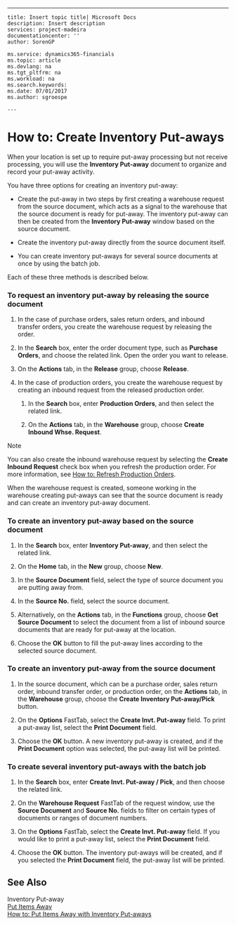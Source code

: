 ---
    title: Insert topic title| Microsoft Docs
    description: Insert description
    services: project-madeira
    documentationcenter: ''
    author: SorenGP

    ms.service: dynamics365-financials
    ms.topic: article
    ms.devlang: na
    ms.tgt_pltfrm: na
    ms.workload: na
    ms.search.keywords:
    ms.date: 07/01/2017
    ms.author: sgroespe

    ---
# How to: Create Inventory Put-aways
When your location is set up to require put-away processing but not receive processing, you will use the **Inventory Put-away** document to organize and record your put-away activity.  
  
 You have three options for creating an inventory put-away:  
  
-   Create the put-away in two steps by first creating a warehouse request from the source document, which acts as a signal to the warehouse that the source document is ready for put-away. The inventory put-away can then be created from the **Inventory Put-away** window based on the source document.  
  
-   Create the inventory put-away directly from the source document itself.  
  
-   You can create inventory put-aways for several source documents at once by using the batch job.  
  
 Each of these three methods is described below.  
  
### To request an inventory put-away by releasing the source document  
  
1.  In the case of purchase orders, sales return orders, and inbound transfer orders, you create the warehouse request by releasing the order.  
  
2.  In the **Search** box, enter the order document type, such as **Purchase Orders**, and choose the related link. Open the order you want to release.  
  
3.  On the **Actions** tab, in the **Release** group, choose **Release**.  
  
4.  In the case of production orders, you create the warehouse request by creating an inbound request from the released production order.  
  
    1.  In the **Search** box, enter **Production Orders**, and then select the related link.  
  
    2.  On the **Actions** tab, in the **Warehouse** group, choose **Create Inbound Whse. Request**.  
  
> [!NOTE]  
>  You can also create the inbound warehouse request by selecting the **Create Inbound Request** check box when you refresh the production order. For more information, see [How to: Refresh Production Orders](../FullExperience/how-to-refresh-production-orders.md).  
  
 When the warehouse request is created, someone working in the warehouse creating put-aways can see that the source document is ready and can create an inventory put-away document.  
  
### To create an inventory put-away based on the source document  
  
1.  In the **Search** box, enter **Inventory Put-away**, and then select the related link.  
  
2.  On the **Home** tab, in the **New** group, choose **New**.  
  
3.  In the **Source Document** field, select the type of source document you are putting away from.  
  
4.  In the **Source No.** field, select the source document.  
  
5.  Alternatively, on the **Actions** tab, in the **Functions** group, choose **Get Source Document** to select the document from a list of inbound source documents that are ready for put-away at the location.  
  
6.  Choose the **OK** button to fill the put-away lines according to the selected source document.  
  
### To create an inventory put-away from the source document  
  
1.  In the source document, which can be a purchase order, sales return order, inbound transfer order, or production order, on the **Actions** tab, in the **Warehouse** group, choose the **Create Inventory Put-away\/Pick** button.  
  
2.  On the **Options** FastTab, select the **Create Invt. Put-away** field. To print a put-away list, select the **Print Document** field.  
  
3.  Choose the **OK** button. A new inventory put-away is created, and if the **Print Document** option was selected, the put-away list will be printed.  
  
### To create several inventory put-aways with the batch job  
  
1.  In the **Search** box, enter **Create Invt. Put-away \/ Pick**, and then choose the related link.  
  
2.  On the **Warehouse Request** FastTab of the request window, use the **Source Document** and **Source No.** fields to filter on certain types of documents or ranges of document numbers.  
  
3.  On the **Options** FastTab, select the **Create Invt. Put-away** field. If you would like to print a put-away list, select the **Print Document** field.  
  
4.  Choose the **OK** button. The inventory put-aways will be created, and if you selected the **Print Document** field, the put-away list will be printed.  
  
## See Also  
 Inventory Put-away   
 [Put Items Away](../FullExperience/put-items-away.md)   
 [How to: Put Items Away with Inventory Put-aways](../FullExperience/how-to-put-items-away-with-inventory-put-aways.md)